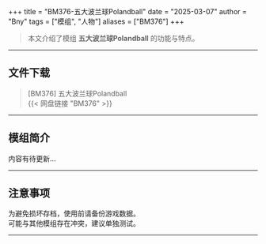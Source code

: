 +++
title = "BM376-五大波兰球Polandball"
date = "2025-03-07"
author = "Bny"
tags = ["模组", "人物"]
aliases = ["BM376"]
+++

> 本文介绍了模组 **五大波兰球Polandball** 的功能与特点。

---

## 文件下载

> [BM376] 五大波兰球Polandball  
{{< 网盘链接 "BM376" >}}  

---

## 模组简介

>  
内容有待更新...  

---

## 注意事项

>  
为避免损坏存档，使用前请备份游戏数据。  
可能与其他模组存在冲突，建议单独测试。  

---

